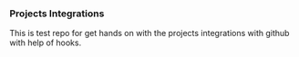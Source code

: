 ### Projects Integrations

This is test repo for get hands on with the projects integrations with github with help of hooks.

